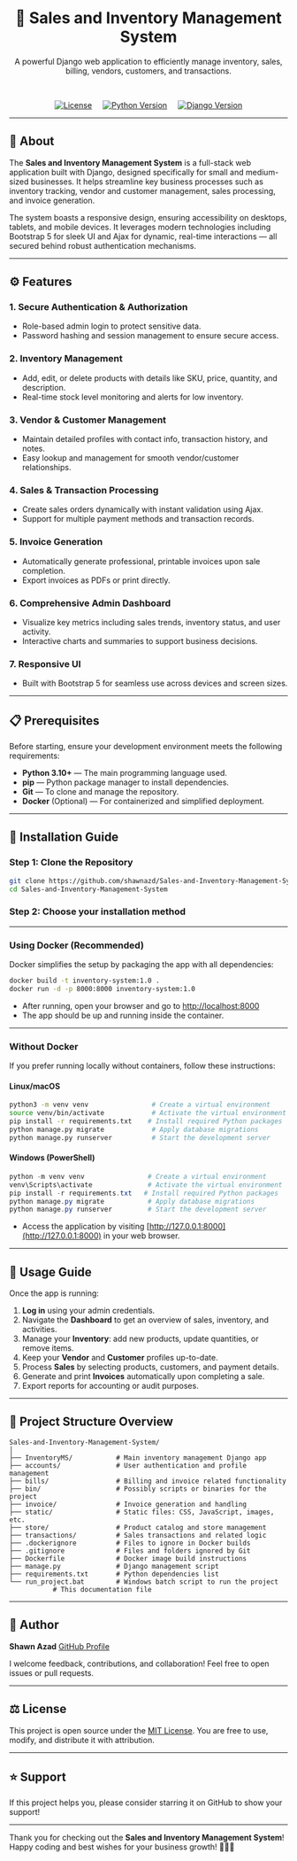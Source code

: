 
<div align="center">

# 🛒 Sales and Inventory Management System

A powerful Django web application to efficiently manage inventory, sales, billing, vendors, customers, and transactions.

<br>

[![License](https://img.shields.io/badge/License-MIT-blue.svg)](https://opensource.org/licenses/MIT)&nbsp;&nbsp;&nbsp;&nbsp;
[![Python Version](https://img.shields.io/badge/Python-3.12-green)](https://www.python.org/)&nbsp;&nbsp;&nbsp;&nbsp;
[![Django Version](https://img.shields.io/badge/Django-4.2-brightgreen)](https://www.djangoproject.com/)

<hr>

</div>


## 📝 About

The **Sales and Inventory Management System** is a full-stack web application built with Django, designed specifically for small and medium-sized businesses. It helps streamline key business processes such as inventory tracking, vendor and customer management, sales processing, and invoice generation.  

The system boasts a responsive design, ensuring accessibility on desktops, tablets, and mobile devices. It leverages modern technologies including Bootstrap 5 for sleek UI and Ajax for dynamic, real-time interactions — all secured behind robust authentication mechanisms.

---

## ⚙️ Features

### 1. Secure Authentication & Authorization  
- Role-based admin login to protect sensitive data.  
- Password hashing and session management to ensure secure access.

### 2. Inventory Management  
- Add, edit, or delete products with details like SKU, price, quantity, and description.  
- Real-time stock level monitoring and alerts for low inventory.

### 3. Vendor & Customer Management  
- Maintain detailed profiles with contact info, transaction history, and notes.  
- Easy lookup and management for smooth vendor/customer relationships.

### 4. Sales & Transaction Processing  
- Create sales orders dynamically with instant validation using Ajax.  
- Support for multiple payment methods and transaction records.

### 5. Invoice Generation  
- Automatically generate professional, printable invoices upon sale completion.  
- Export invoices as PDFs or print directly.

### 6. Comprehensive Admin Dashboard  
- Visualize key metrics including sales trends, inventory status, and user activity.  
- Interactive charts and summaries to support business decisions.

### 7. Responsive UI  
- Built with Bootstrap 5 for seamless use across devices and screen sizes.

---

## 📋 Prerequisites

Before starting, ensure your development environment meets the following requirements:

- **Python 3.10+** — The main programming language used.  
- **pip** — Python package manager to install dependencies.  
- **Git** — To clone and manage the repository.  
- **Docker** (Optional) — For containerized and simplified deployment.

---

## 🚀 Installation Guide

### Step 1: Clone the Repository

```bash
git clone https://github.com/shawnazd/Sales-and-Inventory-Management-System.git
cd Sales-and-Inventory-Management-System
````

### Step 2: Choose your installation method

---

### Using Docker (Recommended)

Docker simplifies the setup by packaging the app with all dependencies:

```bash
docker build -t inventory-system:1.0 .
docker run -d -p 8000:8000 inventory-system:1.0
```

* After running, open your browser and go to [http://localhost:8000](http://localhost:8000)
* The app should be up and running inside the container.

---

### Without Docker

If you prefer running locally without containers, follow these instructions:

#### Linux/macOS

```bash
python3 -m venv venv                # Create a virtual environment
source venv/bin/activate            # Activate the virtual environment
pip install -r requirements.txt    # Install required Python packages
python manage.py migrate            # Apply database migrations
python manage.py runserver          # Start the development server
```

#### Windows (PowerShell)

```powershell
python -m venv venv                # Create a virtual environment
venv\Scripts\activate              # Activate the virtual environment
pip install -r requirements.txt   # Install required Python packages
python manage.py migrate           # Apply database migrations
python manage.py runserver         # Start the development server
```

* Access the application by visiting [http://127.0.0.1:8000](http://127.0.0.1:8000) in your web browser.

---

## 🔧 Usage Guide

Once the app is running:

1. **Log in** using your admin credentials.
2. Navigate the **Dashboard** to get an overview of sales, inventory, and activities.
3. Manage your **Inventory**: add new products, update quantities, or remove items.
4. Keep your **Vendor** and **Customer** profiles up-to-date.
5. Process **Sales** by selecting products, customers, and payment details.
6. Generate and print **Invoices** automatically upon completing a sale.
7. Export reports for accounting or audit purposes.

---

## 📂 Project Structure Overview

```
Sales-and-Inventory-Management-System/
│
├── InventoryMS/           # Main inventory management Django app
├── accounts/              # User authentication and profile management
├── bills/                 # Billing and invoice related functionality
├── bin/                   # Possibly scripts or binaries for the project
├── invoice/               # Invoice generation and handling
├── static/                # Static files: CSS, JavaScript, images, etc.
├── store/                 # Product catalog and store management
├── transactions/          # Sales transactions and related logic
├── .dockerignore          # Files to ignore in Docker builds
├── .gitignore             # Files and folders ignored by Git
├── Dockerfile             # Docker image build instructions
├── manage.py              # Django management script
├── requirements.txt       # Python dependencies list
└── run_project.bat        # Windows batch script to run the project
           # This documentation file
```

---

## 👤 Author

**Shawn Azad**
[GitHub Profile](https://github.com/shawnazd)

I welcome feedback, contributions, and collaboration! Feel free to open issues or pull requests.

---

## ⚖️ License

This project is open source under the [MIT License](https://opensource.org/licenses/MIT). You are free to use, modify, and distribute it with attribution.

---

## ⭐ Support

If this project helps you, please consider starring it on GitHub to show your support!

---

Thank you for checking out the **Sales and Inventory Management System**!
Happy coding and best wishes for your business growth! 👨‍💻✨

```

